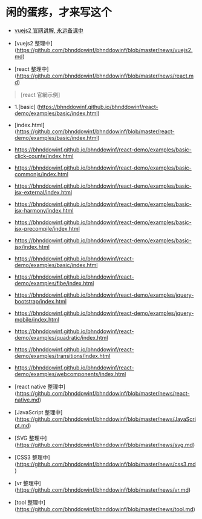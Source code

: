 # 闲的蛋疼，才来写这个

- [vuejs2 官网讲解, 永远备课中](https://github.com/bhnddowinf/vuejs2-learn)

- [vuejs2 整理中] (https://github.com/bhnddowinf/bhnddowinf/blob/master/news/vuejs2.md)

- [react 整理中] (https://github.com/bhnddowinf/bhnddowinf/blob/master/news/react.md)

> [react 官網示例]

- 1.[basic] (https://bhnddowinf.github.io/bhnddowinf/react-demo/examples/basic/index.html)

- [index.html] (https://github.com/bhnddowinf/bhnddowinf/blob/master/react-demo/examples/basic/index.html)

- https://bhnddowinf.github.io/bhnddowinf/react-demo/examples/basic-click-counte/index.html

- https://bhnddowinf.github.io/bhnddowinf/react-demo/examples/basic-commonjs/index.html

- https://bhnddowinf.github.io/bhnddowinf/react-demo/examples/basic-jsx-external/index.html

- https://bhnddowinf.github.io/bhnddowinf/react-demo/examples/basic-jsx-harmony/index.html

- https://bhnddowinf.github.io/bhnddowinf/react-demo/examples/basic-jsx-precompile/index.html

- https://bhnddowinf.github.io/bhnddowinf/react-demo/examples/basic-jsx/index.html

- https://bhnddowinf.github.io/bhnddowinf/react-demo/examples/basic/index.html

- https://bhnddowinf.github.io/bhnddowinf/react-demo/examples/fibe/index.html

- https://bhnddowinf.github.io/bhnddowinf/react-demo/examples/jquery-bootstrap/index.html

- https://bhnddowinf.github.io/bhnddowinf/react-demo/examples/jquery-mobile/index.html

- https://bhnddowinf.github.io/bhnddowinf/react-demo/examples/quadratic/index.html

- https://bhnddowinf.github.io/bhnddowinf/react-demo/examples/transitions/index.html

- https://bhnddowinf.github.io/bhnddowinf/react-demo/examples/webcomponents/index.html



- [react native 整理中] (https://github.com/bhnddowinf/bhnddowinf/blob/master/news/react-native.md)


- [JavaScript 整理中] (https://github.com/bhnddowinf/bhnddowinf/blob/master/news/JavaScript.md)

- [SVG 整理中] (https://github.com/bhnddowinf/bhnddowinf/blob/master/news/svg.md)

- [CSS3 整理中] (https://github.com/bhnddowinf/bhnddowinf/blob/master/news/css3.md)

- [vr 整理中] (https://github.com/bhnddowinf/bhnddowinf/blob/master/news/vr.md)

- [tool 整理中] (https://github.com/bhnddowinf/bhnddowinf/blob/master/news/tool.md)




